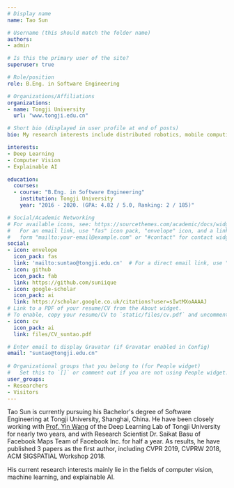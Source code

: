 ```yaml
---
# Display name
name: Tao Sun

# Username (this should match the folder name)
authors:
- admin

# Is this the primary user of the site?
superuser: true

# Role/position
role: B.Eng. in Software Engineering

# Organizations/Affiliations
organizations:
- name: Tongji University
  url: "www.tongji.edu.cn"

# Short bio (displayed in user profile at end of posts)
bio: My research interests include distributed robotics, mobile computing and programmable matter.

interests:
- Deep Learning
- Computer Vision
- Explainable AI

education:
  courses:
  - course: "B.Eng. in Software Engineering"
    institution: Tongji University
    year: "2016 - 2020. (GPA: 4.82 / 5.0, Ranking: 2 / 185)"

# Social/Academic Networking
# For available icons, see: https://sourcethemes.com/academic/docs/widgets/#icons
#   For an email link, use "fas" icon pack, "envelope" icon, and a link in the
#   form "mailto:your-email@example.com" or "#contact" for contact widget.
social:
- icon: envelope
  icon_pack: fas
  link: 'mailto:suntao@tongji.edu.cn'  # For a direct email link, use "mailto:test@example.org".
- icon: github
  icon_pack: fab
  link: https://github.com/suniique
- icon: google-scholar
  icon_pack: ai
  link: https://scholar.google.co.uk/citations?user=sIwtMXoAAAAJ
# Link to a PDF of your resume/CV from the About widget.
# To enable, copy your resume/CV to `static/files/cv.pdf` and uncomment the lines below.  
- icon: cv
  icon_pack: ai
  link: files/CV_suntao.pdf

# Enter email to display Gravatar (if Gravatar enabled in Config)
email: "suntao@tongji.edu.cn"
  
# Organizational groups that you belong to (for People widget)
#   Set this to `[]` or comment out if you are not using People widget.  
user_groups:
- Researchers
- Visitors
---
```


Tao Sun is currently pursuing his Bachelor's degree of Software Engineering at Tongji University, Shanghai, China. He have been closely working with [Prof. Yin Wang](http://web.eecs.umich.edu/~yinw/) of the Deep Learning Lab of Tongji University for nearly two years, and with Research Scientist Dr. Saikat Basu of Facebook Maps Team of Facebook Inc. for half a year. As results, he have published 3 papers as the first author, including CVPR 2019, CVPRW 2018, ACM SIGSPATIAL Workshop 2018. 

His current research interests mainly lie in the fields of computer vision, machine learning, and explainable AI.
